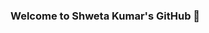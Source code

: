 ### Welcome to Shweta Kumar's GitHub 👋

<!--
**shwetakumar2000/shwetakumar2000** is a ✨ _special_ ✨ repository because its `README.md` (this file) appears on your GitHub profile.

Here are some ideas to get you started:

- 🔭 I’m currently working on data privacy projects for humanID as well as machine learning research for Ford Automation
- 🌱 I’m currently learning Swift and Hadoop for my own personal projects
- 📫 How to reach me: Email - shkumar@ucsd.edu
